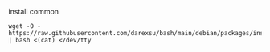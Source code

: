 install common
```
wget -O - https://raw.githubusercontent.com/darexsu/bash/main/debian/packages/install_common.sh | bash <(cat) </dev/tty
```
